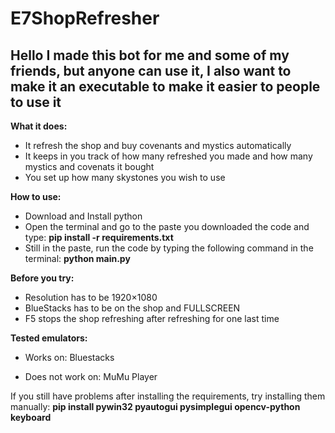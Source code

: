 # E7ShopRefresher

## Hello I made this bot for me and some of my friends, but anyone can use it,  I also want to make it an executable to make it easier to people to use it

**What it does:**
- It refresh the shop and buy covenants and mystics automatically
- It keeps in you track of how many refreshed you made and how many mystics and covenats it bought
- You set up how many skystones you wish to use

**How to use:**
- Download and Install python
- Open the terminal and go to the paste you downloaded the code and type: 
**pip install -r requirements.txt**
- Still in the paste, run the code by typing the following command in the terminal: 
**python main.py**

**Before you try:**
- Resolution has to be 1920×1080
- BlueStacks has to be on the shop and FULLSCREEN
- F5 stops the shop refreshing after refreshing for one last time

**Tested emulators:**


- Works on: Bluestacks


- Does not work on: MuMu Player


If you still have problems after installing the requirements, try installing them manually:
  **pip install pywin32 pyautogui pysimplegui opencv-python keyboard**


